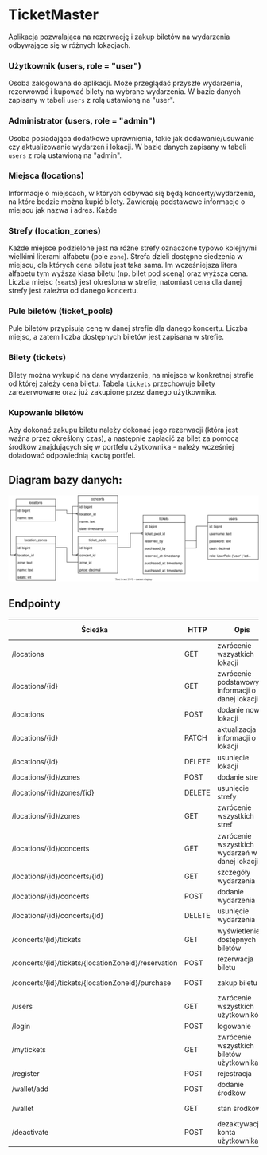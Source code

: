 # TicketMaster

Aplikacja pozwalająca na rezerwację i zakup biletów na wydarzenia odbywające się w różnych lokacjach.

### Użytkownik (users, role = "user")

Osoba zalogowana do aplikacji. Może przeglądać przyszłe wydarzenia, rezerwować i kupować bilety na wybrane wydarzenia. W bazie danych zapisany w tabeli `users` z rolą ustawioną na "user".

### Administrator (users, role = "admin")

Osoba posiadająca dodatkowe uprawnienia, takie jak dodawanie/usuwanie czy aktualizowanie wydarzeń i lokacji. W bazie danych zapisany w tabeli `users` z rolą ustawioną na "admin".

### Miejsca (locations)

Informacje o miejscach, w których odbywać się będą koncerty/wydarzenia, na które bedzie można kupić bilety. Zawierają podstawowe informacje o miejscu jak nazwa i adres.
Każde
### Strefy (location_zones)

Każde miejsce podzielone jest na różne strefy oznaczone typowo kolejnymi wielkimi literami alfabetu (pole `zone`). Strefa dzieli dostępne siedzenia w miejscu, dla których cena biletu jest taka sama. Im wcześniejsza litera alfabetu tym wyższa klasa biletu (np. bilet pod sceną) oraz wyższa cena. Liczba miejsc (`seats`) jest określona w strefie, natomiast cena dla danej strefy jest zależna od danego koncertu.

### Pule biletów (ticket_pools)

Pule biletów przypisują cenę w danej strefie dla danego koncertu. Liczba miejsc, a zatem liczba dostępnych biletów jest zapisana w strefie.

### Bilety (tickets)

Bilety można wykupić na dane wydarzenie, na miejsce w konkretnej strefie od której zależy cena biletu. Tabela `tickets` przechowuje bilety zarezerwowane oraz już zakupione przez danego użytkownika.

### Kupowanie biletów

Aby dokonać zakupu biletu należy dokonać jego rezerwacji (która jest ważna przez określony czas), a następnie
zapłacić za bilet za pomocą środków znajdujących się w portfelu użytkownika - należy wcześniej doładować
odpowiednią kwotą portfel.

## Diagram bazy danych:
![](./docs/db-diagram.drawio.svg)

## Endpointy

| Ścieżka                                            | HTTP   | Opis                                              | Uprawnieni użytkownicy |
|----------------------------------------------------|--------|---------------------------------------------------|------------------------|
| /locations                                         | GET    | zwrócenie wszystkich lokacji                      | ADMIN, USER            |
| /locations/{id}                                    | GET    | zwrócenie podstawowych informacji o danej lokacji | ADMIN, USER            |
| /locations                                         | POST   | dodanie nowej lokacji                             | ADMIN                  |
| /locations/{id}                                    | PATCH  | aktualizacja informacji o lokacji                 | ADMIN                  |
| /locations/{id}                                    | DELETE | usunięcie lokacji                                 | ADMIN                  |
| /locations/{id}/zones                              | POST   | dodanie strefy                                    | ADMIN                  |
| /locations/{id}/zones/{id}                         | DELETE | usunięcie strefy                                  | ADMIN                  |
| /locations/{id}/zones                              | GET    | zwrócenie wszystkich stref                        | ADMIN, USER            |
| /locations/{id}/concerts                           | GET    | zwrócenie wszystkich wydarzeń w danej lokacji     | ADMIN, USER            |
| /locations/{id}/concerts/{id}                      | GET    | szczegóły wydarzenia                              | ADMIN, USER            |
| /locations/{id}/concerts                           | POST   | dodanie wydarzenia                                | ADMIN                  |
| /locations/{id}/concerts/{id}                      | DELETE | usunięcie wydarzenia                              | ADMIN                  |
| /concerts/{id}/tickets                             | GET    | wyświetlenie dostępnych biletów                   | ADMIN, USER            |
| /concerts/{id}/tickets/{locationZoneId}/reservation | POST   | rezerwacja biletu                                 | ADMIN, USER            |
| /concerts/{id}/tickets/{locationZoneId}/purchase   | POST   | zakup biletu                                      | ADMIN, USER            |
| /users                                             | GET    | zwrócenie wszystkich użytkowników                 | ADMIN                  |
| /login                                             | POST   | logowanie                                         | -                      |
| /mytickets                                         | GET    | zwrócenie wszystkich biletów użytkownika          | USER, ADMIN            |
| /register                                          | POST   | rejestracja                                       | -                      |
| /wallet/add                                        | POST   | dodanie środków                                   | ADMIN, USER            |
| /wallet                                            | GET    | stan środków                                      | ADMIN, USER            |
| /deactivate                                        | POST   | dezaktywacja konta użytkownika                    | ADMIN, USER            |
